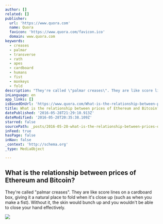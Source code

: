 ```yaml
---
author: []
related: []
publisher:
  url: 'https://www.quora.com'
  name: Quora
  favicon: 'https://www.quora.com/favicon.ico'
  domain: www.quora.com
keywords:
  - creases
  - palmar
  - transverse
  - rath
  - apes
  - cardboard
  - humans
  - fist
  - monkeys
  - fold
description: "They're called \"palmar creases\". They are like score lines on a cardboard box, giving it a natural place to fold when it's close up (such as when you make a fist). Without it, the skin would bunch up and you wouldn't be able to close your hand effectively."
inLanguage: en
app_links: []
isBasedOnUrl: 'https://www.quora.com/What-is-the-relationship-between-prices-of-Ethereum-and-Bitcoin'
title: What is the relationship between prices of Ethereum and Bitcoin?
datePublished: '2016-05-28T21:29:10.913Z'
dateModified: '2016-05-28T20:35:38.109Z'
starred: false
sourcePath: _posts/2016-05-28-what-is-the-relationship-between-prices-of-ethereum-and-bitc.md
inFeed: true
hasPage: false
inNav: false
_context: 'http://schema.org'
_type: MediaObject

---
```

<article style=""><h1>What is the relationship between prices of Ethereum and Bitcoin?</h1><p>They're called "palmar creases". They are like score lines on a cardboard box, giving it a natural place to fold when it's close up (such as when you make a fist). Without it, the skin would bunch up and you wouldn't be able to close your hand effectively.</p><img src="https://qsf.is.quoracdn.net/-images.new_grid.fb_share_default.pnge6dde9cfa6e03c43.png" /></article>